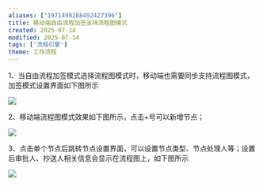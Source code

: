 ```yaml
---
aliases: ["1971498288492427396"]
title: 移动端自由流程加签支持流程图模式
created: 2025-07-14
modified: 2025-07-14
tags: ['流程引擎']
theme: 工作流程
---
```


1、当自由流程加签模式选择流程图模式时，移动端也需要同步支持流程图模式，加签模式设置界面如下图所示

![](https://myhelpdoc.oss-cn-heyuan.aliyuncs.com/mdimages/fddd63993542ac0185b0c1a81907e6ac.jpg)

2、移动端流程图模式效果如下图所示，点击+号可以新增节点；

![](https://myhelpdoc.oss-cn-heyuan.aliyuncs.com/mdimages/adad85936712983a968290b6fe99fe61.jpg)

3、点击单个节点后跳转节点设置界面，可以设置节点类型、节点处理人等；设置后审批人、抄送人相关信息会显示在流程图上，如下图所示

![](https://myhelpdoc.oss-cn-heyuan.aliyuncs.com/mdimages/122f3e9dab89999a90aa9e93fa70723b.jpg)

